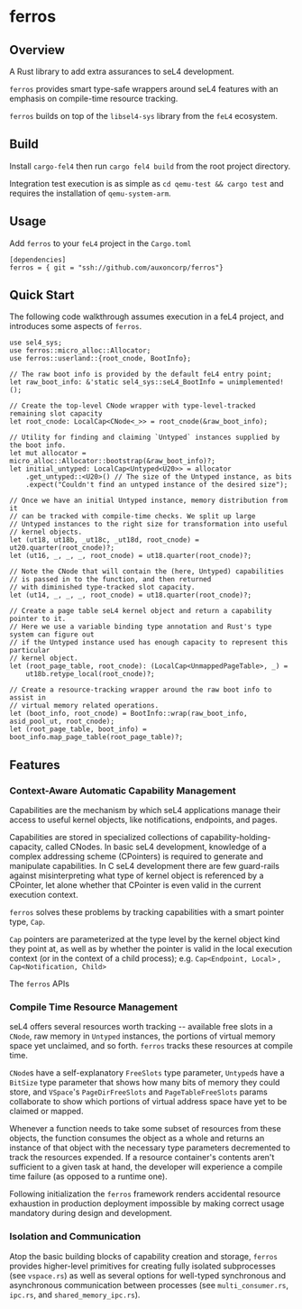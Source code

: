 # ferros

## Overview

A Rust library to add extra assurances to seL4 development.

`ferros` provides smart type-safe wrappers around seL4 features
with an emphasis on compile-time resource tracking.

`ferros` builds on top of the `libsel4-sys` library from the `feL4` ecosystem.

## Build

Install `cargo-fel4` then run `cargo fel4 build` from the root project directory.

Integration test execution is as simple as `cd qemu-test && cargo test` and requires the installation of `qemu-system-arm`.

## Usage

Add `ferros` to your `feL4` project in the `Cargo.toml`

```
[dependencies]
ferros = { git = "ssh://github.com/auxoncorp/ferros"}
```

## Quick Start

The following code walkthrough assumes execution in a feL4 project,
and introduces some aspects of `ferros`.

```
use sel4_sys;
use ferros::micro_alloc::Allocator;
use ferros::userland::{root_cnode, BootInfo};

// The raw boot info is provided by the default feL4 entry point;
let raw_boot_info: &'static sel4_sys::seL4_BootInfo = unimplemented!();

// Create the top-level CNode wrapper with type-level-tracked remaining slot capacity
let root_cnode: LocalCap<CNode<_>> = root_cnode(&raw_boot_info);

// Utility for finding and claiming `Untyped` instances supplied by the boot info.
let mut allocator = micro_alloc::Allocator::bootstrap(&raw_boot_info)?;
let initial_untyped: LocalCap<Untyped<U20>> = allocator
    .get_untyped::<U20>() // The size of the Untyped instance, as bits
    .expect("Couldn't find an untyped instance of the desired size");

// Once we have an initial Untyped instance, memory distribution from it
// can be tracked with compile-time checks. We split up large
// Untyped instances to the right size for transformation into useful
// kernel objects.
let (ut18, ut18b, _ut18c, _ut18d, root_cnode) = ut20.quarter(root_cnode)?;
let (ut16, _, _, _, root_cnode) = ut18.quarter(root_cnode)?;

// Note the CNode that will contain the (here, Untyped) capabilities
// is passed in to the function, and then returned
// with diminished type-tracked slot capacity.
let (ut14, _, _, _, root_cnode) = ut18.quarter(root_cnode)?;

// Create a page table seL4 kernel object and return a capability pointer to it.
// Here we use a variable binding type annotation and Rust's type system can figure out
// if the Untyped instance used has enough capacity to represent this particular
// kernel object.
let (root_page_table, root_cnode): (LocalCap<UnmappedPageTable>, _) =
    ut18b.retype_local(root_cnode)?;

// Create a resource-tracking wrapper around the raw boot info to assist in
// virtual memory related operations.
let (boot_info, root_cnode) = BootInfo::wrap(raw_boot_info, asid_pool_ut, root_cnode);
let (root_page_table, boot_info) = boot_info.map_page_table(root_page_table)?;
```

## Features

### Context-Aware Automatic Capability Management

Capabilities are the mechanism by which seL4 applications manage their
access to useful kernel objects, like notifications, endpoints, and pages.

Capabilities are stored in specialized collections of capability-holding-capacity,
called CNodes. In basic seL4 development, knowledge of a complex addressing scheme
(CPointers) is required to generate and manipulate capabilities. In C seL4 development there
are few guard-rails against misinterpreting what type of kernel object is referenced
by a CPointer, let alone whether that CPointer is even valid in the current execution
context.

`ferros` solves these problems by tracking capabilities with a smart pointer type, `Cap`.

`Cap` pointers are parameterized at the type level by the kernel object kind they point at,
as well as by whether the pointer is valid in the local execution context (or in the context
of a child process); e.g. `Cap<Endpoint, Local>` , `Cap<Notification, Child>`

The `ferros` APIs


### Compile Time Resource Management

seL4 offers several resources worth tracking -- available free slots in a `CNode`, raw memory
in `Untyped` instances, the portions of virtual memory space yet unclaimed, and so
forth. `ferros` tracks these resources at compile time.

`CNode`s have a self-explanatory `FreeSlots` type parameter, `Untyped`s have a `BitSize` type parameter
that shows how many bits of memory they could store, and `VSpace`'s `PageDirFreeSlots`
and `PageTableFreeSlots` params collaborate to show which portions of virtual address space
have yet to be claimed or mapped.

Whenever a function needs to take some subset of resources from these objects,
the function consumes the object as a whole and returns an instance of that object
with the necessary type parameters decremented to track the resources expended. If a resource
container's contents aren't sufficient to a given task at hand, the developer will experience
a compile time failure (as opposed to a runtime one).

Following initialization the `ferros` framework renders accidental resource exhaustion in production deployment impossible
by making correct usage mandatory during design and development.

### Isolation and Communication

Atop the basic building blocks of capability creation and storage, `ferros` provides higher-level
primitives for creating fully isolated subprocesses (see `vspace.rs`) as well as several
options for well-typed synchronous and asynchronous communication between processes
(see `multi_consumer.rs`, `ipc.rs`, and `shared_memory_ipc.rs`).